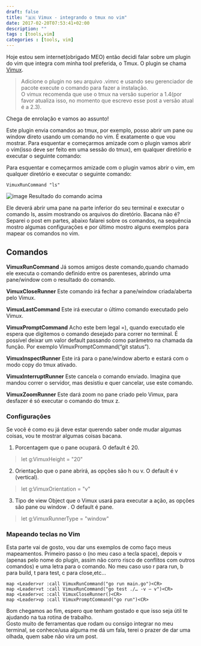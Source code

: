 ```yaml
---
draft: false
title: "🇧🇷 Vimux - integrando o tmux no vim"
date: 2017-02-20T07:53:41+02:00
description: ""
tags : [tools,vim]
categories : [tools, vim]
---
```


Hoje estou sem internet(obrigado MEO) então decidi falar sobre um plugin do vim que integra com minha tool preferida, o Tmux. O plugin se chama [Vimux](https://github.com/benmills/vimux).  

> Adicione o plugin no seu arquivo .vimrc e usando seu gerenciador de pacote execute o comando para fazer a instalação.  
> O vimux recomenda que use o tmux na versão superior a 1.4(por favor atualiza isso, no momento que escrevo esse post a versão atual é a 2.3).  

Chega de enrolação e vamos ao assunto!  

Este plugin envia comandos ao tmux, por exemplo, posso abrir um pane ou window direto usando um comando no vim. É exatamente o que vou mostrar. Para esquentar e começarmos amizade com o plugin vamos abrir o vim(isso deve ser feito em uma sessão do tmux), em qualquer diretório e executar o seguinte comando:  

Para esquentar e começarmos amizade com o plugin vamos abrir o vim, em qualquer diretório e executar o seguinte comando:  

```shell
VimuxRunCommand "ls"
```
![image Resultado do comando acima](/vimux/example.png)

Ele deverá abrir uma pane na parte inferior do seu terminal e executar o comando ls, assim mostrando os arquivos do diretório. Bacana não é?  
Separei o post em partes, abaixo falarei sobre os comandos, na sequência mostro algumas configurações e por último mostro alguns exemplos para mapear os comandos no vim.  

## Comandos
**VimuxRunCommand**
Já somos amigos deste comando,quando chamado ele executa o comando definido entre os parenteses, abrindo uma pane/window com o resultado do comando.  

**VimuxCloseRunner**
Este comando irá fechar a pane/window criada/aberta pelo Vimux.  

**VimuxLastCommand**
Este irá executar o último comando executado pelo Vimux.  

**VimuxPromptCommand**
Acho este bem legal =), quando executado ele espera que digitemos o comando desejado para correr no terminal. É possível deixar um valor default passando como parâmetro na chamada da função. Por exemplo VimuxPromptCommand(“git status”).  

**VimuxInspectRunner**
Este irá para o pane/window aberto e estará com o modo copy do tmux ativado.  

**VimuxInterruptRunner**
Este cancela o comando enviado. Imagina que mandou correr o servidor, mas desistiu e quer cancelar, use este comando.  

**VimuxZoomRunner**
Este dará zoom no pane criado pelo Vimux, para desfazer é só executar o comando do tmux <bind-key>z.  

### Configurações
Se você é como eu já deve estar querendo saber onde mudar algumas coisas, vou te mostrar algumas coisas bacana.
1. Porcentagem que o pane ocupará. O default é 20.  
> let g:VimuxHeight = "20"  
2. Orientação que o pane abrirá, as opções são h ou v. O default é v (vertical).  
> let g:VimuxOrientation = "v"  
3. Tipo de view Object que o Vimux usará para executar a ação, as opções são pane ou window . O default é pane.  
> let g:VimuxRunnerType = "window"  

### Mapeando teclas no Vim
Esta parte vai de gosto, vou dar uns exemplos de como faço meus mapeamentos. Primeiro passo o <Leader>(no meu caso a tecla space), depois v (apenas pelo nome do plugin, assim não corro risco de conflitos com outros comandos) e uma letra para o comando. No meu caso uso r para run, b para build, t para test, c para close,etc…  

```shell
map <Leader>vr :call VimuxRunCommand("go run main.go")<CR>  
map <Leader>vt :call VimuxRunCommand("go test ./… -v — v")<CR>  
map <Leader>vc :call VimuxCloseRunner()<CR>  
map <Leader>vp :call VimuxPromptCommand("go run")<CR>  
```

Bom chegamos ao fim, espero que tenham gostado e que isso seja útil te ajudando na tua rotina de trabalho.  
Gosto muito de ferramentas que rodam ou consigo integrar no meu terminal, se conhece/usa alguma me dá um fala, terei o prazer de dar uma olhada, quem sabe não vira um post.  
